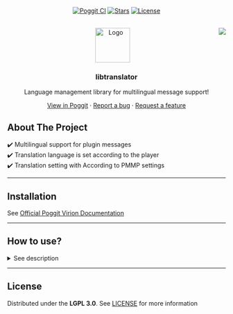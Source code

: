<!-- PROJECT BADGES -->
<div align="center">

[![Poggit CI][poggit-ci-badge]][poggit-ci-url]
[![Stars][stars-badge]][stars-url]
[![License][license-badge]][license-url]

</div>


<!-- PROJECT LOGO -->
<br />
<div align="center">
  <img src="https://raw.githubusercontent.com/presentkim-pm/libtranslator/main/assets/icon.png" alt="Logo" width="80" height="80"/>
  <a href="https://github.com/presentkim-pm/libtranslator/blob/main/README_KOR.md">  
    <img align="right" src="https://img.shields.io/static/v1?label=%ED%95%9C%EA%B5%AD%EC%96%B4&message=%EB%A1%9C+%EC%9D%BD%EA%B8%B0&labelColor=success"/>  
  </a>
  <h3>libtranslator</h3>
  <p align="center">
    Language management library for multilingual message support!

[View in Poggit][poggit-ci-url] · [Report a bug][issues-url] · [Request a feature][issues-url]

  </p>
</div>


<!-- ABOUT THE PROJECT -->
## About The Project
:heavy_check_mark: Multilingual support for plugin messages  
:heavy_check_mark: Translation language is set according to the player  
:heavy_check_mark: Translation setting with According to PMMP settings

-----

## Installation
See [Official Poggit Virion Documentation](https://github.com/poggit/support/blob/master/virion.md)

-----

## How to use?
<details>
<summary>See description</summary>

Follow the four basic steps to use below:
1. [:zap: Write language files](#zap-write-language-files)
2. [:zap: Save default language files](#zap-save-default-language-files)
3. [:zap: Create `Translator` instance](#zap-create-translator-instance)
4. [:zap: Use `Translator`](#zap-use-translator)

+ [:sparkles: Quick use via `TranslatablePluginTrait`](#sparkles-quick-use-via-translatableplugintrait)
+ [:sparkles: Global params](#parkles-global-params)

---- 

#### :zap: Write language files
> This library uses the language resource name pattern used by PMMP  
> Therefore, need to name the language resource file according to the established rules
> ```php  
> Rules:  
> /resources/locale/{$locale}.ini  
> ```  
> - **$locale** is the code of the language according to the [`ISO_639-3`](https://en.wikipedia.org/wiki/ISO_639-3) standard
> ```php  
> Examples:  
> /resources/locale/eng.ini  
> /resources/locale/kor.ini  
> /resources/locale/chz.ini  
> /resources/locale/ind.ini  
> /resources/locale/jpn.ini  
> ```  

#### :zap: Save default language files
> This library load language files from the plugin data folder for user can modifying message (not the plugin resources/ folder)  
> Therefore, need to save the default language file before creating `Translator`
> ```php  
> //Example source that save default language files on plugin load 
> class Main extends PluginBase{  
>     private function saveDefaultLanguages() : void{  
>         foreach($this->getResources() as $filePath => $info){  
>             if(preg_match("/^locale\/[a-zA-Z]{3}\.ini$/", $filePath)){  
>                 $this->saveResource($filePath);  
>             }  
>         }  
>     }  
> 
>     public function onLoad() : void{  
>         $this->saveDefaultLanguages();  
>     }  
> }  
> ```  

#### :zap: Create `Translator` instance
> Now you can create `Translator` instances for the plugin  
> You need all language files saved above are load  
> Default language files must also be load from the plugin resource
> ```php  
> //Example source that create `Translator` instance on plugin load
> class Main extends PluginBase{  
>     private Translator $translator;  
>  
>     public function onLoad() : void{  
>         $this->saveDefaultLanguages();  
>         $this->translator = new Translator($this->loadLanguages(), $this->loadDefaultLanguage());  
>     }  
> 
>     private function loadLanguages() : array{  
>         /** @var PluginBase|TranslatablePluginTrait $this */  
>         $languages = [];  
> 
>         $path = $this->getDataFolder() . "locale/";  
>         if(!is_dir($path))  
>             throw new RuntimeException("Language directory {$path} does not exist or is not a directory");  
> 
>         foreach(scandir($path, SCANDIR_SORT_NONE) as $_ => $filename){  
>             if(!preg_match("/^([a-zA-Z]{3})\.ini$/", $filename, $matches) || !isset($matches[1]))  
>                 continue;  
> 
>             $languages[$matches[1]] = Language::fromFile($path . $filename, $matches[1]);  
>         }  
>         return $languages;  
>     }  
> 
>     private function loadDefaultLanguage() : ?Language{  
>         $resource = $this->getResource("locale/{$this->getServer()->getLanguage()->getLang()}.ini"); 
>         if($resource === null){  
>             //Use the first searched file as fallback  
>             foreach($this->getResources() as $filePath => $info){  
>                 if(!preg_match("/^locale\/([a-zA-Z]{3})\.ini$/", $filePath, $matches) || !isset($matches[1]))  
>                     continue;  
> 
>                 $locale = $matches[1];  
>                 $resource = $this->getResource($filePath);  
>                 if($resource !== null)  
>                     break;  
>             }  
>         }  
>         if($resource !== null){  
>             $contents = stream_get_contents($resource);  
>             fclose($resource);  
>             return Language::fromContents($contents, strtolower($locale));  
>         }  
> 
>         return null;  
>     }  
>  
>     private function saveDefaultLanguages() : void; //Same as above  
> }  
> ```  

#### :zap: Use `Translator`
> Now it remains only to use the translator
> 1. Use `Translator::translateTo(string, string[], CommandSender) : string` for get translated messages that match the player's language settings
> 2. Use `Translator::translateTo(string, string[], CommandSender) : string` for get translated messages that match the server's language settings
> ```php  
> //Example source that sends a basic server introduction when the player join  
> class Main extends PluginBase implements Listener{  
>     private Translator $translator;  
> 
>     public function getTranslator() : Translator //Same as above 
>  
>     public function onLoad() : void //Same as above 
> 
>     public function onEnable() : void{  
>       $this->getServer()->getPluginManager()->registerEvents($this, $this);  
>     }  
> 
>     public function onPlayerJoin(PlayerJoinEvent $event) : void{  
>         $player = $event->getPlayer();  
>         $player->sendMessage($this->getTranslator()->translateTo("basic.server.introduction", [], $player));  
>     }  
> 
>     private function saveDefaultLanguages() : void;     //Same as above  
>     private function loadLanguages() : array;           //Same as above  
>     private function loadDefaultLanguage() : ?Language; //Same as above  
> }
> ```  
  
--------  

#### :sparkles: Quick use via `TranslatablePluginTrait`
> The `TranslatorHolder` interface means that this class owns the `Translator`  
> Basically, it is best structured by the main class of the plugin to implement it  
> Therefore, This library provide a trait for `PluginBase` for quick use  
> It automatically performs both saving and loading of the main language file when the getTranslator() method called.  
> And add the translateTo() method to the PluginBase
> ```php
> //Example source that sends a basic server introduction when the player join  
> class Main extends PluginBase implements Listener{  
>     use TranslatablePluginTrait;  
> 
>     public function onEnable() : void{  
>       $this->getServer()->getPluginManager()->registerEvents($this, $this);  
>     }  
> 
>     public function onPlayerJoin(PlayerJoinEvent $event) : void{  
>         $player = $event->getPlayer();  
>         $player->sendMessage($this->translateTo("basic.server.introduction", [], $player));  
>     }  
> }  
> ```   
  
--------  

#### :sparkles: GlobalParams

See [GlobalParams](https://github.com/presentkim-pm/libtranslator/blob/main/GlobalParams.md)

</details>

-----

## License
Distributed under the **LGPL 3.0**. See [LICENSE][license-url] for more information


[poggit-ci-badge]: https://poggit.pmmp.io/ci.shield/presentkim-pm/libtranslator/libtranslator?style=for-the-badge
[stars-badge]: https://img.shields.io/github/stars/presentkim-pm/libtranslator.svg?style=for-the-badge
[license-badge]: https://img.shields.io/github/license/presentkim-pm/libtranslator.svg?style=for-the-badge

[poggit-ci-url]: https://poggit.pmmp.io/ci/presentkim-pm/libtranslator/libtranslator
[stars-url]: https://github.com/presentkim-pm/libtranslator/stargazers
[issues-url]: https://github.com/presentkim-pm/libtranslator/issues
[license-url]: https://github.com/presentkim-pm/libtranslator/blob/main/LICENSE

[project-icon]: https://raw.githubusercontent.com/presentkim-pm/libtranslator/main/assets/icon.png
